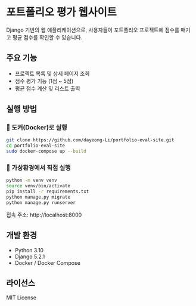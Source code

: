 # 포트폴리오 평가 웹사이트

Django 기반의 웹 애플리케이션으로, 사용자들이 포트폴리오 프로젝트에 점수를 매기고 평균 점수를 확인할 수 있습니다.

## 주요 기능
- 프로젝트 목록 및 상세 페이지 조회
- 점수 평가 기능 (1점 ~ 5점)
- 평균 점수 계산 및 리스트 출력

## 실행 방법

### 🔹 도커(Docker)로 실행
```bash
git clone https://github.com/dayeong-Li/portfolio-eval-site.git
cd portfolio-eval-site
sudo docker-compose up --build
```

### 🔹 가상환경에서 직접 실행
```bash
python -m venv venv
source venv/bin/activate
pip install -r requirements.txt
python manage.py migrate
python manage.py runserver
```

접속 주소: http://localhost:8000

## 개발 환경
- Python 3.10
- Django 5.2.1
- Docker / Docker Compose

## 라이선스
MIT License
